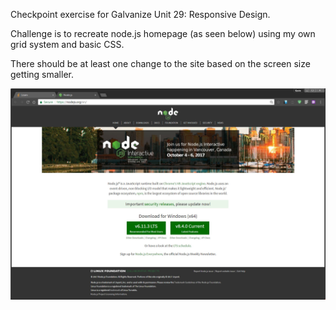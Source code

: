 Checkpoint exercise for Galvanize Unit 29: Responsive Design.

Challenge is to recreate node.js homepage (as seen below) using my own grid system and basic CSS.

There should be at least one change to the site based on the screen size getting smaller.

![node.js website](images/node-js-website-2017-09-11.jpg)
